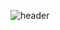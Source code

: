 ![header](https://capsule-render.vercel.app/api?type=waving&text=Ed%20Sheeran&desc=Bad%20habits&fontSize=50&fontAlignY=75)
